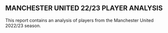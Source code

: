 ## MANCHESTER UNITED 22/23 PLAYER ANALYSIS

This report contains an analysis of players from the Manchester United 2022/23 season. 
